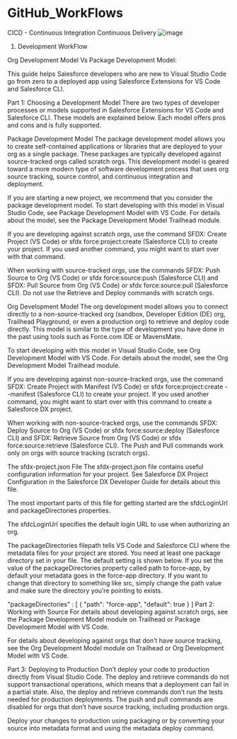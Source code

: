 # GitHub_WorkFlows
CICD - Continuous Integration Continuous Delivery
![image](https://github.com/himanshunimje1/GitHub_WorkFlows/assets/33219247/5a988e67-208a-48fc-80b9-ae4799f2d0ce)

1. Development WorkFlow 



Org Development Model Vs Package Development Model:

This guide helps Salesforce developers who are new to Visual Studio Code go from zero to a deployed app using Salesforce Extensions for VS Code and Salesforce CLI.

Part 1: Choosing a Development Model
There are two types of developer processes or models supported in Salesforce Extensions for VS Code and Salesforce CLI. These models are explained below. Each model offers pros and cons and is fully supported.

Package Development Model
The package development model allows you to create self-contained applications or libraries that are deployed to your org as a single package. These packages are typically developed against source-tracked orgs called scratch orgs. This development model is geared toward a more modern type of software development process that uses org source tracking, source control, and continuous integration and deployment.

If you are starting a new project, we recommend that you consider the package development model. To start developing with this model in Visual Studio Code, see Package Development Model with VS Code. For details about the model, see the Package Development Model Trailhead module.

If you are developing against scratch orgs, use the command SFDX: Create Project (VS Code) or sfdx force:project:create (Salesforce CLI) to create your project. If you used another command, you might want to start over with that command.

When working with source-tracked orgs, use the commands SFDX: Push Source to Org (VS Code) or sfdx force:source:push (Salesforce CLI) and SFDX: Pull Source from Org (VS Code) or sfdx force:source:pull (Salesforce CLI). Do not use the Retrieve and Deploy commands with scratch orgs.

Org Development Model
The org development model allows you to connect directly to a non-source-tracked org (sandbox, Developer Edition (DE) org, Trailhead Playground, or even a production org) to retrieve and deploy code directly. This model is similar to the type of development you have done in the past using tools such as Force.com IDE or MavensMate.

To start developing with this model in Visual Studio Code, see Org Development Model with VS Code. For details about the model, see the Org Development Model Trailhead module.

If you are developing against non-source-tracked orgs, use the command SFDX: Create Project with Manifest (VS Code) or sfdx force:project:create --manifest (Salesforce CLI) to create your project. If you used another command, you might want to start over with this command to create a Salesforce DX project.

When working with non-source-tracked orgs, use the commands SFDX: Deploy Source to Org (VS Code) or sfdx force:source:deploy (Salesforce CLI) and SFDX: Retrieve Source from Org (VS Code) or sfdx force:source:retrieve (Salesforce CLI). The Push and Pull commands work only on orgs with source tracking (scratch orgs).

The sfdx-project.json File
The sfdx-project.json file contains useful configuration information for your project. See Salesforce DX Project Configuration in the Salesforce DX Developer Guide for details about this file.

The most important parts of this file for getting started are the sfdcLoginUrl and packageDirectories properties.

The sfdcLoginUrl specifies the default login URL to use when authorizing an org.

The packageDirectories filepath tells VS Code and Salesforce CLI where the metadata files for your project are stored. You need at least one package directory set in your file. The default setting is shown below. If you set the value of the packageDirectories property called path to force-app, by default your metadata goes in the force-app directory. If you want to change that directory to something like src, simply change the path value and make sure the directory you’re pointing to exists.

"packageDirectories" : [
    {
      "path": "force-app",
      "default": true
    }
]
Part 2: Working with Source
For details about developing against scratch orgs, see the Package Development Model module on Trailhead or Package Development Model with VS Code.

For details about developing against orgs that don’t have source tracking, see the Org Development Model module on Trailhead or Org Development Model with VS Code.

Part 3: Deploying to Production
Don’t deploy your code to production directly from Visual Studio Code. The deploy and retrieve commands do not support transactional operations, which means that a deployment can fail in a partial state. Also, the deploy and retrieve commands don’t run the tests needed for production deployments. The push and pull commands are disabled for orgs that don’t have source tracking, including production orgs.

Deploy your changes to production using packaging or by converting your source into metadata format and using the metadata deploy command.
